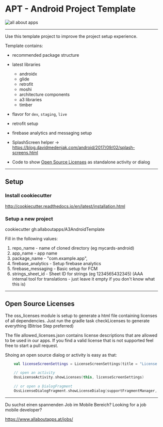 
# APT - Android Project Template


![all about apps](https://www.allaboutapps.at/wp-content/uploads/2017/06/aaa-Logo-black-646x165.png "all about apps")

---

Use this template project to improve the project setup experience.

Template contains:

* recommended package structure
* latest libraries
    * androidx
    * glide
    * retrofit
    * moshi
    * architecture components
    * a3 libraries
    * timber


* flavor for `dev`, `staging`, `live`
* retrofit setup
* firebase analytics and messaging setup
* SplashScreen helper -> https://blog.davidmedenjak.com/android/2017/09/02/splash-screens.html
* Code to show [Open Source Licenses](#open-source-licenses) as standalone activity or dialog

---

## Setup
### Install cookiecutter
http://cookiecutter.readthedocs.io/en/latest/installation.html

### Setup a new project

cookiecutter gh:allaboutapps/A3AndroidTemplate

Fill in the following values:
1) repo_name        - name of cloned directory  (eg   mycards-android)
2) app_name         - app name
3) package_name     - "com.example.app",
4) firebase_analytics - Setup firebase analytics
5) firebase_messaging - Basic setup for FCM
6) strings_sheet_id - Sheet ID for strings (eg 1234565432345) (AAA internal tool for translations - just leave it empty if you don't know what this is) 



---
## Open Source Licenses

The oss_licenses module is setup to generate a html file containing licenses of all dependencies. Just run the gradle task checkLicenses to generate everything (Bitrise Step preferred)

The file allowed_licenses.json contains license descriptions that are allowed to be used in our apps. If you find a valid license that is not supported feel free to start a pull request.

Shoing an open source dialog or activity is easy as that:

```kotlin
    val licenseScreenSettings = LicenseScreenSettings(title = "License Screen", showUpArrow = true)
        
    // open an activity    
    OssLicenseActivity.showLicenses(this, licenseScreenSettings)
    
    // or open a DialogFragment
    OssLicenseDialogFragment.showLicenseDialog(supportFragmentManager, licenseScreenSettings)
```

---

Du suchst einen spannenden Job im Mobile Bereich?
Looking for a job mobile developer?

https://www.allaboutapps.at/jobs/


